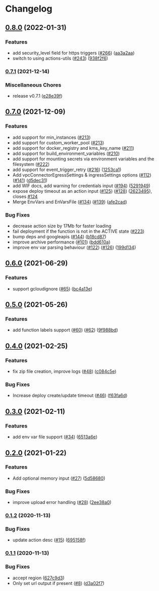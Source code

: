 # Changelog

## [0.8.0](https://www.github.com/google-github-actions/deploy-cloud-functions/compare/v0.7.1...v0.8.0) (2022-01-31)


### Features

* add security_level field for https triggers ([#266](https://www.github.com/google-github-actions/deploy-cloud-functions/issues/266)) ([aa3a2aa](https://www.github.com/google-github-actions/deploy-cloud-functions/commit/aa3a2aacae8d3a7b3597c856b50bea18ee006b25))
* switch to using actions-utils ([#243](https://www.github.com/google-github-actions/deploy-cloud-functions/issues/243)) ([938f2f6](https://www.github.com/google-github-actions/deploy-cloud-functions/commit/938f2f686126c0e4ad3601df45408041b4650c6e))

### [0.7.1](https://www.github.com/google-github-actions/deploy-cloud-functions/compare/v0.7.0...v0.7.1) (2021-12-14)


### Miscellaneous Chores

* release v0.7.1 ([e28e39f](https://www.github.com/google-github-actions/deploy-cloud-functions/commit/e28e39fa09d2f50449b8fd16438a7643fc8ed854))

## [0.7.0](https://www.github.com/google-github-actions/deploy-cloud-functions/compare/v0.6.0...v0.7.0) (2021-12-09)


### Features

* add support for min_instances ([#213](https://github.com/google-github-actions/deploy-cloud-functions/pull/213))
* add support for custom_worker_pool ([#213](https://github.com/google-github-actions/deploy-cloud-functions/pull/213))
* add support for docker_registry and kms_key_name ([#211](https://github.com/google-github-actions/deploy-cloud-functions/pull/211))
* add support for build_environment_variables ([#210](https://github.com/google-github-actions/deploy-cloud-functions/pull/210))
* add support for mounting secrets via environment variables and the filesystem ([#222](https://github.com/google-github-actions/deploy-cloud-functions/pull/222))
* add support for event_trigger_retry ([#216](https://www.github.com/google-github-actions/deploy-cloud-functions/issues/216)) ([1253ca1](https://www.github.com/google-github-actions/deploy-cloud-functions/commit/1253ca12e3e3b5ab038b24b02554af1cd2cd1efd))
* Add vpcConnectorEgressSettings & ingressSettings options ([#112](https://www.github.com/google-github-actions/deploy-cloud-functions/issues/112)) ([#141](https://www.github.com/google-github-actions/deploy-cloud-functions/issues/141)) ([d5dec31](https://www.github.com/google-github-actions/deploy-cloud-functions/commit/d5dec313cb9c6f9c5464bf45570c9fe674152357))
* add WIF docs, add warning for credentials input ([#194](https://www.github.com/google-github-actions/deploy-cloud-functions/issues/194)) ([5291949](https://www.github.com/google-github-actions/deploy-cloud-functions/commit/5291949fd2128ce3013b033205506ec53614bba7))
* expose deploy timeout as an action input ([#125](https://www.github.com/google-github-actions/deploy-cloud-functions/issues/125)) ([#128](https://www.github.com/google-github-actions/deploy-cloud-functions/issues/128)) ([2623495](https://www.github.com/google-github-actions/deploy-cloud-functions/commit/2623495fff7402d0f2c4a2162f74d43952442d6b)), closes [#124](https://www.github.com/google-github-actions/deploy-cloud-functions/issues/124)
* Merge EnvVars and EnVarsFile ([#134](https://www.github.com/google-github-actions/deploy-cloud-functions/issues/134)) ([#139](https://www.github.com/google-github-actions/deploy-cloud-functions/issues/139)) ([afe2cad](https://www.github.com/google-github-actions/deploy-cloud-functions/commit/afe2cade5e32aba53275d9bcd9be6820961e214d))


### Bug Fixes

* decrease action size by 17Mb for faster loading
* fail deployment if the function is not in the ACTIVE state ([#223](https://github.com/google-github-actions/deploy-cloud-functions/pull/223))
* bump deps and googleapis ([#144](https://www.github.com/google-github-actions/deploy-cloud-functions/issues/144)) ([b18cd87](https://www.github.com/google-github-actions/deploy-cloud-functions/commit/b18cd87804b7d330ee30910b872c78eb9108e21c))
* improve archive performance ([#101](https://www.github.com/google-github-actions/deploy-cloud-functions/issues/101)) ([bdd610a](https://www.github.com/google-github-actions/deploy-cloud-functions/commit/bdd610a0768d530458fa2dbcf4b0a8ef1b4e85af))
* improve env var parsing behaviour ([#122](https://www.github.com/google-github-actions/deploy-cloud-functions/issues/122)) ([#126](https://www.github.com/google-github-actions/deploy-cloud-functions/issues/126)) ([199d134](https://www.github.com/google-github-actions/deploy-cloud-functions/commit/199d134e25ce4d245f4e6a2b9cef23c06ec4f35a))

## [0.6.0](https://www.github.com/google-github-actions/deploy-cloud-functions/compare/v0.5.0...v0.6.0) (2021-06-29)


### Features

* support gcloudignore ([#65](https://www.github.com/google-github-actions/deploy-cloud-functions/issues/65)) ([bc4a13e](https://www.github.com/google-github-actions/deploy-cloud-functions/commit/bc4a13eb460adf9045c2b9a4450acb06c25cb0a1))

## [0.5.0](https://www.github.com/google-github-actions/deploy-cloud-functions/compare/v0.4.0...v0.5.0) (2021-05-26)


### Features

* add function labels support ([#60](https://www.github.com/google-github-actions/deploy-cloud-functions/issues/60)) ([#62](https://www.github.com/google-github-actions/deploy-cloud-functions/issues/62)) ([9f988bd](https://www.github.com/google-github-actions/deploy-cloud-functions/commit/9f988bd980b153cced94fea8580557d6f24a5ba4))

## [0.4.0](https://www.github.com/google-github-actions/deploy-cloud-functions/compare/v0.3.0...v0.4.0) (2021-02-25)


### Features

* fix zip file creation, improve logs ([#48](https://www.github.com/google-github-actions/deploy-cloud-functions/issues/48)) ([c084c5e](https://www.github.com/google-github-actions/deploy-cloud-functions/commit/c084c5e00e731bf0c3bf97ac62ba6d2859564812))


### Bug Fixes

* Increase deploy create/update timeout ([#46](https://www.github.com/google-github-actions/deploy-cloud-functions/issues/46)) ([f63fa6d](https://www.github.com/google-github-actions/deploy-cloud-functions/commit/f63fa6d271b3a9b596ff9f9726176e6d1d7b1283))

## [0.3.0](https://www.github.com/google-github-actions/deploy-cloud-functions/compare/v0.2.0...v0.3.0) (2021-02-11)


### Features

* add env var file support ([#34](https://www.github.com/google-github-actions/deploy-cloud-functions/issues/34)) ([6513a6e](https://www.github.com/google-github-actions/deploy-cloud-functions/commit/6513a6e5f0f53eeec94f324ed9c02ab56eab852d))

## [0.2.0](https://www.github.com/google-github-actions/deploy-cloud-functions/compare/v0.1.2...v0.2.0) (2021-01-22)


### Features

* Add optional memory input ([#27](https://www.github.com/google-github-actions/deploy-cloud-functions/issues/27)) ([5d58680](https://www.github.com/google-github-actions/deploy-cloud-functions/commit/5d586803b3bd3a70307a96a4e1d14f0ed766f280))


### Bug Fixes

* improve upload error handling ([#28](https://www.github.com/google-github-actions/deploy-cloud-functions/issues/28)) ([2ee38a0](https://www.github.com/google-github-actions/deploy-cloud-functions/commit/2ee38a0bf7722e3ee699188ece8ba82df1c5d320))

### [0.1.2](https://www.github.com/google-github-actions/deploy-cloud-functions/compare/v0.1.1...v0.1.2) (2020-11-13)


### Bug Fixes

* update action desc ([#15](https://www.github.com/google-github-actions/deploy-cloud-functions/issues/15)) ([695158f](https://www.github.com/google-github-actions/deploy-cloud-functions/commit/695158fd32feff3535e3e1eddbed2f70b06e4440))

### [0.1.1](https://www.github.com/google-github-actions/deploy-cloud-functions/compare/v0.1.0...v0.1.1) (2020-11-13)


### Bug Fixes

* accept region ([627c9d3](https://www.github.com/google-github-actions/deploy-cloud-functions/commit/627c9d30047b1be097d0fdffd2c3d0cc728abdf6))
* Only set url output if present ([#8](https://www.github.com/google-github-actions/deploy-cloud-functions/issues/8)) ([d3a02f7](https://www.github.com/google-github-actions/deploy-cloud-functions/commit/d3a02f7119ba31fe168ce9bf5106eb463e1877a7))
